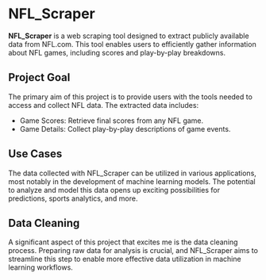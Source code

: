 # NFL_Scraper
**NFL_Scraper** is a web scraping tool designed to extract publicly available data from NFL.com. This tool enables users to efficiently gather information about NFL games, including scores and play-by-play breakdowns.

## Project Goal

The primary aim of this project is to provide users with the tools needed to access and collect NFL data. The extracted data includes:

- Game Scores: Retrieve final scores from any NFL game.
- Game Details: Collect play-by-play descriptions of game events.

## Use Cases

The data collected with NFL_Scraper can be utilized in various applications, most notably in the development of machine learning models. The potential to analyze and model this data opens up exciting possibilities for predictions, sports analytics, and more.

## Data Cleaning

A significant aspect of this project that excites me is the data cleaning process. Preparing raw data for analysis is crucial, and NFL_Scraper aims to streamline this step to enable more effective data utilization in machine learning workflows.
